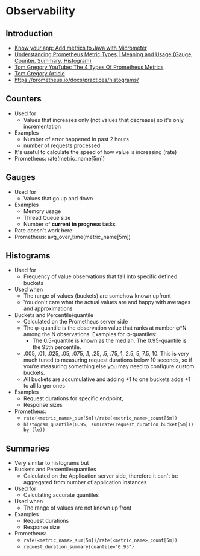 # Observability

## Introduction

* [Know your app: Add metrics to Java with Micrometer](https://www.youtube.com/watch?v=ldeb_DaH49U)
* [Understanding Prometheus Metric Types | Meaning and Usage (Gauge, Counter, Summary, Histogram)](https://www.youtube.com/watch?v=fhx0ehppMGM)
* [Tom Gregory YouTube: The 4 Types Of Prometheus Metrics](https://www.youtube.com/watch?v=nJMRmhbY5hY)
* [Tom Gregory Article](https://tomgregory.com/the-four-types-of-prometheus-metrics/)
* https://prometheus.io/docs/practices/histograms/

## Counters

* Used for
    * Values that increases only (not values that decrease) so it's only incrementation
* Examples
    * Number of error happened in past 2 hours
    * number of requests processed
* It's useful to calculate the speed of how value is increasing (rate)
* Prometheus: rate(metric_name[5m])

## Gauges

* Used for
    * Values that go up and down
* Examples
    * Memory usage
    * Thread Queue size
    * Number of **current in progress** tasks
* Rate doesn't work here
* Prometheus: avg_over_time(metric_name[5m])

## Histograms

* Used for
    * Frequency of value observations that fall into specific defined buckets
* Used when
    * The range of values (buckets) are somehow known upfront
    * You don't care what the actual values are and happy with averages and approximations
* Buckets and Percentile/quantile
    * Calculated on the Prometheus server side
    * The φ-quantile is the observation value that ranks at number φ*N among the N observations. Examples for
      φ-quantiles:
        * The 0.5-quantile is known as the median. The 0.95-quantile is the 95th percentile.
    * .005, .01, .025, .05, .075, .1, .25, .5, .75, 1, 2.5, 5, 7.5, 10. This is very much tuned to measuring request
      durations below 10 seconds, so if you’re measuring something else you may need to configure custom buckets.
    * All buckets are accumulative and adding +1 to one buckets adds +1 to all larger ones
* Examples
    * Request durations for specific endpoint,
    * Response sizes
* Prometheus:
    * `rate(<metric_name>_sum[5m])/rate(<metric_name>_count[5m])`
    * `histogram_quantile(0.95, sum(rate(request_duration_bucket[5m])) by (le))`

## Summaries

* Very similar to histograms but
* Buckets and Percentile/quantiles
    * Calculated on the Application server side, therefore it can't be aggregated from number of application instances
* Used for
    * Calculating accurate quantiles
* Used when
    * The range of values are not known up front
* Examples
    * Request durations
    * Response size
* Prometheus:
    * `rate(<metric_name>_sum[5m])/rate(<metric_name>_count[5m])`
    * `request_duration_summary{quantile="0.95"}`


